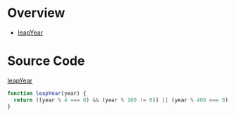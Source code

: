 # Overview

* [leapYear](#leapYear)



# Source Code
<a target="_blank" href="https://stackoverflow.com/questions/16353211/check-if-year-is-leap-year-in-javascript" name="leapYear" id="leapYear">leapYear</a>

```js
function leapYear(year) {
  return ((year % 4 === 0) && (year % 100 != 0)) || (year % 400 === 0);
}
```
